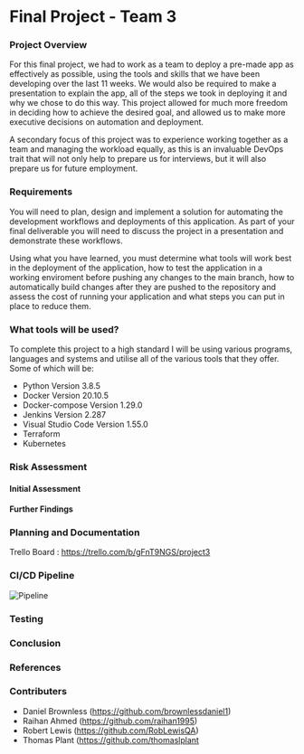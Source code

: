 # Final Project - Team 3

### Project Overview
For this final project, we had to work as a team to deploy a pre-made app as effectively as possible, using the tools and skills that we have been developing over the last 11 weeks. We would also be required to make a presentation to explain the app, all of the steps we took in deploying it and why we chose to do this way. This project allowed for much more freedom in deciding how to achieve the desired goal, and allowed us to make more executive decisions on automation and deployment.  

A secondary focus of this project was to experience working together as a team and managing the workload equally, as this is an invaluable DevOps trait that will not only help to prepare us for interviews, but it will also prepare us for future employment.

### Requirements
You will need to plan, design and implement a solution for automating the development workflows and deployments of this application. As part of your final deliverable you will need to discuss the project in a presentation and demonstrate these workflows.

Using what you have learned, you must determine what tools will work best in the deployment of the application, how to test the application in a working enviroment before pushing any changes to the main branch, how to automatically build changes after they are pushed to the repository and assess the cost of running your application and what steps you can put in place to reduce them.

### What tools will be used?
To complete this project to a high standard I will be using various programs, languages and systems and utilise all of the various tools that they offer. Some of which will be:
* Python              Version 3.8.5
* Docker              Version 20.10.5
* Docker-compose      Version 1.29.0
* Jenkins             Version 2.287
* Visual Studio Code  Version 1.55.0
* Terraform
* Kubernetes

### Risk Assessment

#### Initial Assessment
#### Further Findings

### Planning and Documentation
Trello Board : https://trello.com/b/gFnT9NGS/project3

### CI/CD Pipeline
![Pipeline](https://user-images.githubusercontent.com/79214361/117183505-88ce7780-adcf-11eb-9e01-1e47fc7677b5.png)

### Testing

### Conclusion

### References

### Contributers
* Daniel Brownless (https://github.com/brownlessdaniel1)
* Raihan Ahmed (https://github.com/raihan1995)
* Robert Lewis (https://github.com/RobLewisQA)
* Thomas Plant (https://github.com/thomaslplant
